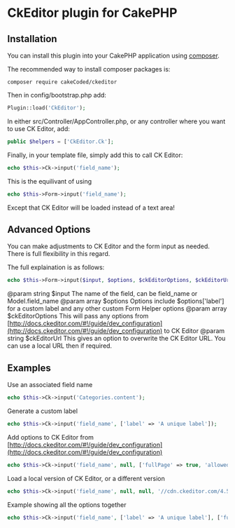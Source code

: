 # CkEditor plugin for CakePHP

## Installation

You can install this plugin into your CakePHP application using [composer](http://getcomposer.org).

The recommended way to install composer packages is:

```
composer require cakeCoded/ckeditor
```

Then in config/bootstrap.php add:

```php
Plugin::load('CkEditor');
```

In either src/Controller/AppController.php, or any controller where you want to use CK Editor, add:

```php
public $helpers = ['CkEditor.Ck'];
```

Finally, in your template file, simply add this to call CK Editor:

```php
echo $this->Ck->input('field_name');
```

This is the equilivant of using
```php
echo $this->Form->input('field_name');
```

Except that CK Editor will be loaded instead of a text area!

## Advanced Options

You can make adjustments to CK Editor and the form input as needed.  There is full flexibility in this regard.

The full explaination is as follows:

```php
echo $this->Form->input($input, $options, $ckEditorOptions, $ckEditorUrl);
```

@param string $input The name of the field, can be field_name or Model.field_name
@param array $options Options include $options['label'] for a custom label and any other custom Form Helper options
@param array $ckEditorOptions This will pass any options from [http://docs.ckeditor.com/#!/guide/dev_configuration](http://docs.ckeditor.com/#!/guide/dev_configuration) to CK Editor
@param string $ckEditorUrl This gives an option to overwrite the CK Editor URL.  You can use a local URL then if required.

## Examples

Use an associated field name

```php
echo $this->Ck->input('Categories.content');
```

Generate a custom label

```php
echo $this->Ck->input('field_name', ['label' => 'A unique label']);
```

Add options to CK Editor from [http://docs.ckeditor.com/#!/guide/dev_configuration](http://docs.ckeditor.com/#!/guide/dev_configuration)

```php
echo $this->Ck->input('field_name', null, ['fullPage' => true, 'allowedContent' => 'true']);
```

Load a local version of CK Editor, or a different version

```php
echo $this->Ck->input('field_name', null, null, '//cdn.ckeditor.com/4.5.11/full/ckeditor.js');
```

Example showing all the options together

```php
echo $this->Ck->input('field_name', ['label' => 'A unique label'], ['fullPage' => true, 'allowedContent' => 'true'], '//cdn.ckeditor.com/4.5.11/full/ckeditor.js');
```